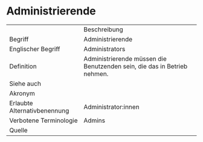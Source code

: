 # Administrierende

<link-summary rel="summary"/>
<card-summary rel="summary"/>
<web-summary rel="summary"/>


<table>
    <tr>
        <td></td>
        <td>Beschreibung</td>
    </tr>
    <tr>
        <td>Begriff</td>
        <td>Administrierende</td>
    </tr>
    <tr>
        <td>Englischer Begriff</td>
        <td>Administrators</td>
    </tr>
    <tr>
        <td>Definition</td>
        <td id="summary">Administrierende müssen die Benutzenden sein,
            die das <a href="AdLer-System.md"></a>
            in Betrieb nehmen.</td>
    </tr>  
    <tr>
        <td>Siehe auch</td>
        <td></td>
    </tr>
    <tr>
        <td>Akronym</td>
        <td></td>
    </tr>
   <tr>
        <td>Erlaubte Alternativbenennung</td>
        <td>Administrator:innen</td>
    </tr>
   <tr>
        <td>Verbotene Terminologie</td>
        <td>Admins</td>
    </tr>
   <tr>
        <td>Quelle</td>
        <td></td>
    </tr>
</table>